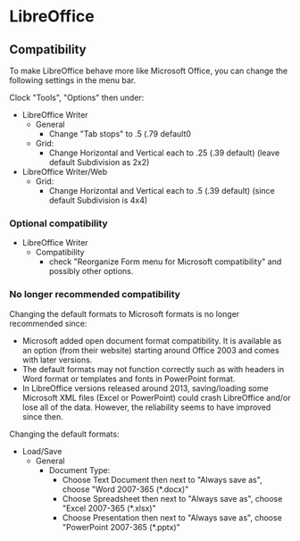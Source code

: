 # LibreOffice

## Compatibility
To make LibreOffice behave more like Microsoft Office, you can change
the following settings in the menu bar.

Clock "Tools", "Options" then under:
- LibreOffice Writer
  - General
    - Change "Tab stops" to .5 (.79 default0
  - Grid:
    - Change Horizontal and Vertical each to .25 (.39 default)
      (leave default Subdivision as 2x2)
- LibreOffice Writer/Web
  - Grid:
    - Change Horizontal and Vertical each to .5 (.39 default)
      (since default Subdivision is 4x4)

### Optional compatibility
- LibreOffice Writer
  - Compatibility
    - check "Reorganize Form menu for Microsoft compatibility"
      and possibly other options.

### No longer recommended compatibility
Changing the default formats to Microsoft formats is no longer recommended since:
- Microsoft added open document format compatibility. It is available as an option (from their website) starting around Office 2003 and comes with later versions.
- The default formats may not function correctly such as with headers in Word format or templates and fonts in PowerPoint format.
- In LibreOffice versions released around 2013, saving/loading some Microsoft XML files (Excel or PowerPoint) could crash LibreOffice and/or lose all of the data. However, the reliability seems to have improved since then.

Changing the default formats:
- Load/Save
  - General
    - Document Type:
      - Choose Text Document then next to "Always save as", choose "Word 2007-365 (*.docx)"
      - Choose Spreadsheet then next to "Always save as", choose "Excel 2007-365 (*.xlsx)"
      - Choose Presentation then next to "Always save as", choose "PowerPoint 2007-365 (*.pptx)"
